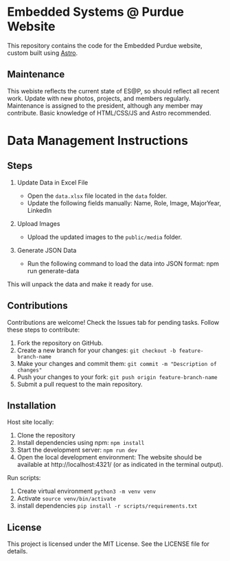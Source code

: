 # Embedded Systems @ Purdue Website

This repository contains the code for the Embedded Purdue website, custom built using [Astro](https://astro.build/).

## Maintenance
This webiste reflects the current state of ES@P, so should reflect all recent work. Update with new photos, projects, and members regularly. Maintenance is assigned to the president, although any member may contribute. Basic knowledge of HTML/CSS/JS and Astro recommended.
# Data Management Instructions

## Steps
1. Update Data in Excel File
   - Open the `data.xlsx` file located in the `data` folder.
   - Update the following fields manually: Name, Role, Image, MajorYear, LinkedIn

2. Upload Images
   - Upload the updated images to the `public/media` folder.

3. Generate JSON Data
   - Run the following command to load the data into JSON format:
     npm run generate-data

This will unpack the data and make it ready for use.

## Contributions

Contributions are welcome! Check the Issues tab for pending tasks. Follow these steps to contribute:

1. Fork the repository on GitHub.
2. Create a new branch for your changes: `git checkout -b feature-branch-name`
3. Make your changes and commit them: `git commit -m "Description of changes"`
4. Push your changes to your fork: `git push origin feature-branch-name`
5. Submit a pull request to the main repository.

## Installation
Host site locally:
1. Clone the repository
2. Install dependencies using npm: `npm install`
3. Start the development server: `npm run dev`
4. Open the local development environment: The website should be available at http://localhost:4321/ (or as indicated in the terminal output).

Run scripts:
1. Create virtual environment `python3 -m venv venv`
2. Activate `source venv/bin/activate`
3. install dependencies `pip install -r scripts/requirements.txt`

## License

This project is licensed under the MIT License. See the LICENSE file for details.